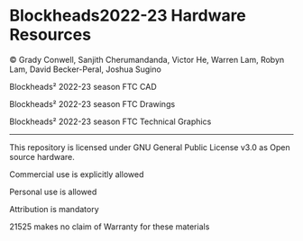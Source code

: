 # Blockheads2022-23 Hardware Resources
© Grady Conwell, Sanjith Cherumandanda, Victor He, Warren Lam, Robyn Lam, David Becker-Peral, Joshua Sugino

Blockheads² 2022-23 season FTC CAD

Blockheads² 2022-23 season FTC Drawings

Blockheads² 2022-23 season FTC Technical Graphics 

-----------------------------------------------------------------------

This repository is licensed under GNU General Public License v3.0 as Open source hardware. 

Commercial use is explicitly allowed

Personal use is allowed

Attribution is mandatory

21525 makes no claim of Warranty for these materials



